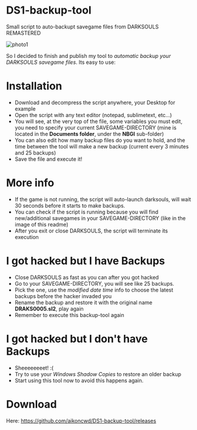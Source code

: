 # DS1-backup-tool
Small script to auto-backupt savegame files from DARKSOULS REMASTERED

![photo1](https://i.imgur.com/3yLHons.png)

So I decided to finish and publish my tool to *automatic backup your DARKSOULS savegame files*. Its easy to use:  

# Installation
- Download and decompress the script anywhere, your Desktop for example
- Open the script with any text editor (notepad, sublimetext, etc...)
- You will see, at the very top of the file, some variables you must edit, you need to specify your current SAVEGAME-DIRECTORY (mine is located in the **Documents folder**, under the **NBGI** sub-folder)
- You can also edit how many backup files do you want to hold, and the time between the tool will make a new backup (current every 3 minutes and 25 backups)
- Save the file and execute it!

# More info
- If the game is not running, the script will auto-launch darksouls, will wait 30 seconds before it starts to make backups.
- You can check if the script is running because you will find new/additional savegames in your SAVEGAME-DIRECTORY (like in the image of this readme)
- After you exit or close DARKSOULS, the script will terminate its execution

# I got hacked but I have Backups
- Close DARKSOULS as fast as you can after you got hacked
- Go to your SAVEGAME-DIRECTORY, you will see like 25 backups.
- Pick the one, use the *modified date time* info to choose the latest backups before the hacker invaded you
- Rename the backup and restore it with the original name **DRAKS0005.sl2**, play again
- Remember to execute this backup-tool again

# I got hacked but I don't have Backups
- Sheeeeeeeet! :(
- Try to use your *Windows Shadow Copies* to restore an older backup
- Start using this tool now to avoid this happens again.

# Download
Here: https://github.com/aikoncwd/DS1-backup-tool/releases   
